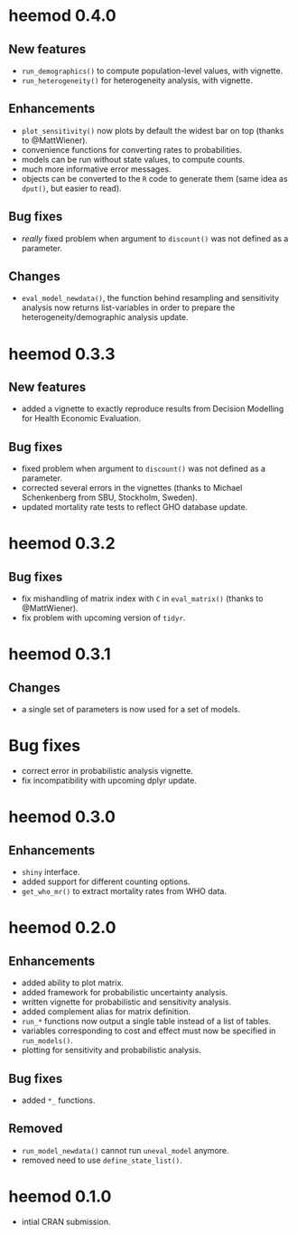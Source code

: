 # heemod 0.4.0

## New features

  * `run_demographics()` to compute population-level values, with vignette.
  * `run_heterogeneity()` for heterogeneity analysis, with vignette.
  
## Enhancements

  * `plot_sensitivity()` now plots by default the widest bar on top (thanks to @MattWiener).
  * convenience functions for converting rates to probabilities.
  * models can be run without state values, to compute counts.
  * much more informative error messages.
  * objects can be converted to the `R` code to generate them (same idea as `dput()`, but easier to read).

## Bug fixes

  * _really_ fixed problem when argument to `discount()` was not defined as a parameter.
  
## Changes

  * `eval_model_newdata()`, the function behind resampling and sensitivity analysis now returns list-variables in order to prepare the heterogeneity/demographic analysis update.

# heemod 0.3.3

## New features

  * added a vignette to exactly reproduce results from Decision Modelling for Health Economic Evaluation.

## Bug fixes

  * fixed problem when argument to `discount()` was not defined as a parameter.
  * corrected several errors in the vignettes (thanks to Michael Schenkenberg from SBU, Stockholm, Sweden).
  * updated mortality rate tests to reflect GHO database update.

# heemod 0.3.2

## Bug fixes

  * fix mishandling of matrix index with `C` in `eval_matrix()` (thanks to @MattWiener).
  * fix problem with upcoming version of `tidyr`.

# heemod 0.3.1

## Changes

  * a single set of parameters is now used for a set of models.

# Bug fixes

  * correct error in probabilistic analysis vignette.
  * fix incompatibility with upcoming dplyr update.

# heemod 0.3.0

## Enhancements

  * `shiny` interface.
  * added support for different counting options.
  * `get_who_mr()` to extract mortality rates from WHO data.

# heemod 0.2.0

## Enhancements

  * added ability to plot matrix.
  * added framework for probabilistic uncertainty analysis.
  * written vignette for probabilistic and sensitivity analysis.
  * added complement alias for matrix definition.
  * `run_*` functions now output a single table instead of a list of tables.
  * variables corresponding to cost and effect must now be specified in `run_models()`.
  * plotting for sensitivity and probabilistic analysis.
  
## Bug fixes

  * added `*_` functions.
  
## Removed

  * `run_model_newdata()` cannot run `uneval_model` anymore.
  * removed need to use `define_state_list()`.

# heemod 0.1.0

  * intial CRAN submission.
